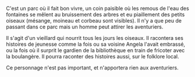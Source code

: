 C'est un parc où il fait bon vivre, un coin paisible où les remous de l'eau des fontaines se mêlent au bruissement des arbres et eu piaillement des petits oiseaux (mésange, moineau et corbeau sont visibles). Il n'y a que peu de passant dans ce parc mais un homme peut attirer les aventuriers.

Il s'agit d'un vieillard qui nourrit tous les jours les oiseaux. Il racontera ses histoires de jeunesse comme la fois ou sa voisine Angela l'avait embrassé, ou la fois où il surprit le gardien de la bibliothèque en train de fricoter avec la boulangère. Il pourra raconter des histoires aussi, sur le folklore local.

Ce personnage n'est pas important, et n'apportera rien aux aventuriers.
